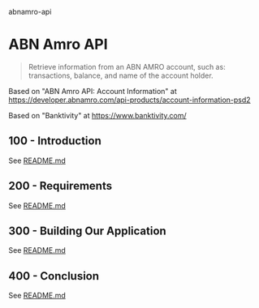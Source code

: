 abnamro-api
# ABN Amro API

> Retrieve information from an ABN AMRO account, such as: transactions, balance, and name of the account holder.

Based on "ABN Amro API: Account Information" at https://developer.abnamro.com/api-products/account-information-psd2

Based on "Banktivity" at https://www.banktivity.com/

## 100 - Introduction

See [README.md](./100/README.md)

## 200 - Requirements

See [README.md](./200/README.md)

## 300 - Building Our Application

See [README.md](./300/README.md)

## 400 - Conclusion

See [README.md](./400/README.md)

